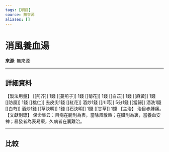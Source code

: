 ```yaml
---
tags: [明目]
source: 無來源
aliases: []
---
```


# 消風養血湯

**來源**: 無來源  

---

## 詳細資料
【製法用量】 [[荊芥]] 1錢 [[蔓荊子]] 1錢 [[菊花]] 1錢 [[白芷]] 1錢 [[麻黃]] 1錢 [[防風]] 1錢 [[桃仁]] 去皮尖1錢 [[紅花]] 酒炒1錢 [[川芎]] 5分1錢 [[當歸]] 酒洗1錢 [[白芍]] 酒炒1錢 [[草決明]] 1錢 [[石決明]] 1錢 [[甘草]] 1錢
【主治】
治目赤腫痛。
【文獻別錄】
保命集云：目病在腑則為表，當除風散熱；在臟則為裏，當養血安神；暴發者為表易療，久病者在裏難治。

---

## 比較
